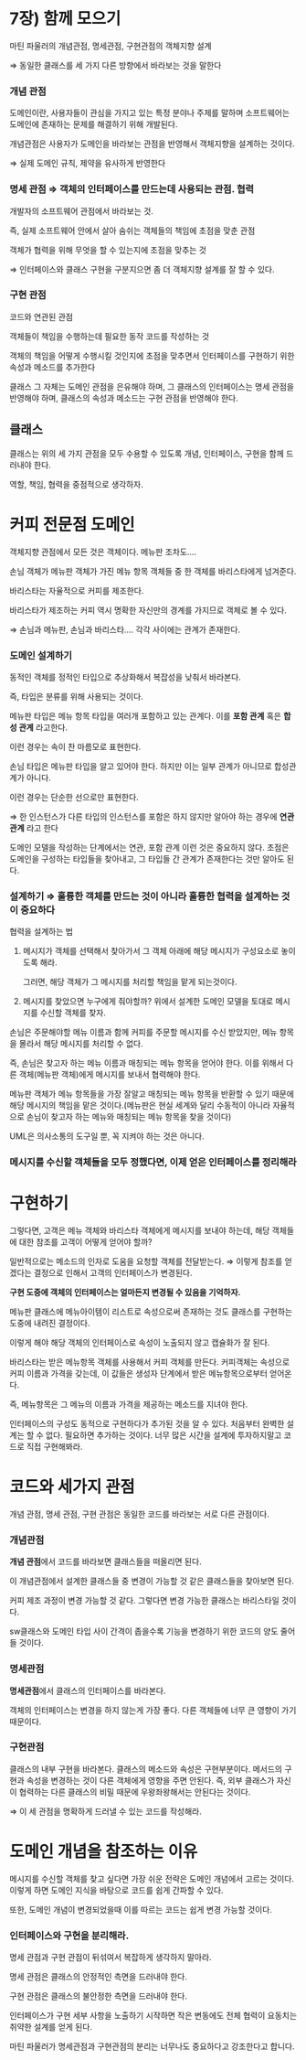 # 7장) 함께 모으기

마틴 파울러의 개념관점, 명세관점, 구현관점의 객체지향 설계

⇒ 동일한 클래스를 세 가지 다른 방향에서 바라보는 것을 말한다

### 개념 관점

도메인이란, 사용자들이 관심을 가지고 있는 특정 분야나 주제를 말하며 소프트웨어는 도메인에 존재하는 문제를 해결하기 위해 개발된다.

개념관점은 사용자가 도메인을 바라보는 관점을 반영해서 객체지향을 설계하는 것이다.

⇒ 실제 도메인 규칙, 제약을 유사하게 반영한다

### 명세 관점 ⇒ 객체의 인터페이스를 만드는데 사용되는 관점. 협력

개발자의 소프트웨어 관점에서 바라보는 것.

즉, 실제 소프트웨어 안에서 살아 숨쉬는 객체들의 책임에 초점을 맞춘 관점

객체가 협력을 위해 무엇을 할 수 있는지에 초점을 맞추는 것

⇒ 인터페이스와 클래스 구현을 구분지으면 좀 더 객체지향 설계를 잘 할 수 있다.

### 구현 관점

코드와 연관된 관점

객체들이 책임을 수행하는데 필요한 동작 코드를 작성하는 것

객체의 책임을 어떻게 수행시킬 것인지에 초점을 맞추면서 인터페이스를 구현하기 위한 속성과 메소드를 추가한다

클래스 그 자체는 도메인 관점을 은유해야 하며, 그 클래스의 인터페이스는 명세 관점을 반영해야 하며, 클래스의 속성과 메소드는 구현 관점을 반영해야 한다.

## 클래스

클래스는 위의 세 가지 관점을 모두 수용할 수 있도록 개념, 인터페이스, 구현을 함께 드러내야 한다.

역할, 책임, 협력을 중점적으로 생각하자.

# 커피 전문점 도메인

객체지향 관점에서 모든 것은 객체이다. 메뉴판 조차도….

손님 객체가 메뉴판 객체가 가진 메뉴 항목 객체들 중 한 객체를 바리스타에게 넘겨준다.

바리스타는 자율적으로 커피를 제조한다.

바리스타가 제조하는 커피 역시 명확한 자신만의 경계를 가지므로 객체로 볼 수 있다.

⇒ 손님과 메뉴판, 손님과 바리스타…. 각각 사이에는 관계가 존재한다.

### 도메인 설계하기

동적인 객체를 정적인 타입으로 추상화해서 복잡성을 낮춰서 바라본다.

즉, 타입은 분류를 위해 사용되는 것이다.

메뉴판 타입은 메뉴 항목 타입을 여러개 포함하고 있는 관계다. 이를 **포함 관계** 혹은 **합성 관계** 라고한다.

이런 경우는 속이 찬 마름모로 표현한다.

손님 타입은 메뉴판 타입을 알고 있어야 한다. 하지만 이는 일부 관계가 아니므로 합성관계가 아니다.

이런 경우는 단순한 선으로만 표현한다.

⇒ 한 인스턴스가 다른 타입의 인스턴스를 포함은 하지 않지만 알아야 하는 경우에 **연관관계** 라고 한다

도메인 모델을 작성하는 단계에서는 연관, 포함 관계 이런 것은 중요하지 않다. 초점은 도메인을 구성하는 타입들을 찾아내고, 그 타입들 간 관계가 존재한다는 것만 알아도 된다.

### 설계하기 ⇒ 훌륭한 객체를 만드는 것이 아니라 **훌륭한 협력을 설계하는 것이 중요하**다

협력을 설계하는 법

1. 메시지가 객체를 선택해서 찾아가서 그 객체 아래에 해당 메시지가 구성요소로 놓이도록 해라.

   그러면, 해당 객체가 그 메시지를 처리할 책임을 맡게 되는것이다.

2. 메시지를 찾았으면 누구에게 줘야할까? 위에서 설계한 도메인 모델을 토대로 메시지를 수신할 객체를 찾자.

손님은 주문해야할 메뉴 이름과 함께 커피를 주문할 메시지를 수신 받았지만, 메뉴 항목을 몰라서 해당 메시지를 처리할 수 없다.

즉, 손님은 찾고자 하는 메뉴 이름과 매칭되는 메뉴 항목을 얻어야 한다. 이를 위해서 다른 객체(메뉴판 객체)에게 메시지를 보내서 협력해야 한다.

메뉴판 객체가 메뉴 항목들을 가장 잘알고 매칭되는 메뉴 항목을 반환할 수 있기 때문에 해당 메시지의 책임을 맡은 것이다.(메뉴판은 현실 세계와 달리 수동적이 아니라 자율적으로 손님이 찾고자 하는 메뉴와 매칭되는 메뉴 항목을 찾을 것이다)

UML은 의사소통의 도구일 뿐, 꼭 지켜야 하는 것은 아니다.

### 메시지를 수신할 객체들을 모두 정했다면, 이제 얻은 인터페이스를 정리해라

# 구현하기

그렇다면, 고객은 메뉴 객체와 바리스타 객체에게 메시지를 보내야 하는데, 해당 객체들에 대한 참조를 고객이 어떻게 얻어야 할까?

일반적으로는 메소드의 인자로 도움을 요청할 객체를 전달받는다. ⇒ 이렇게 참조를 얻겠다는 결정으로 인해서 고객의 인터페이스가 변경된다.

**구현 도중에 객체의 인터페이스는 얼마든지 변경될 수 있음을 기억하자.**

메뉴판 클래스에 메뉴아이템이 리스트로 속성으로써 존재하는 것도 클래스를 구현하는 도중에 내려진 결정이다.

이렇게 해야 해당 객체의 인터페이스로 속성이 노출되지 않고 캡슐화가 잘 된다.

바리스타는 받은 메뉴항목 객체를  사용해서 커피 객체를 만든다. 커피객체는 속성으로 커피 이름과 가격을 갖는데, 이 값들은 생성자 단계에서 받은 메뉴항목으로부터 얻어온다.

즉, 메뉴항목은 그 메뉴의 이름과 가격을 제공하는 메소드를 지녀야 한다.

인터페이스의 구성도 동적으로 구현하다가 추가된 것을 알 수 있다. 처음부터 완벽한 설계는 할 수 없다. 필요하면 추가하는 것이다. 너무 많은 시간을 설계에 투자하지말고 코드로 직접 구현해봐라.

# 코드와 세가지 관점

개념 관점, 명세 관점, 구현 관점은 동일한 코드를 바라보는 서로 다른 관점이다.

### 개념관점

**개념 관점**에서 코드를 바라보면 클래스들을 떠올리면 된다.

이 개념관점에서 설계한 클래스들 중 변경이 가능할 것 같은 클래스들을 찾아보면 된다.

커피 제조 과정이 변경 가능할 것 같다. 그렇다면 변경 가능한 클래스는 바리스타일 것이다.

sw클래스와 도메인 타입 사이 간격이 좁을수록 기능을 변경하기 위한 코드의 양도 줄어들 것이다.

### 명세관점

**명세관점**에서 클래스의 인터페이스를 바라본다.

객체의 인터페이스는 변경을 하지 않는게 가장 좋다. 다른 객체들에 너무 큰 영향이 가기 때문이다.

### 구현관점

클래스의 내부 구현을 바라본다. 클래스의 메소드와 속성은 구현부분이다. 메서드의 구현과 속성을 변경하는 것이 다른 객체에게 영향을 주면 안된다. 즉, 외부 클래스가 자신이 협력하는 다른 클래스의 비밀 때문에 우왕좌왕해서는 안된다는 것이다.

⇒ 이 세 관점을 명확하게 드러낼 수 있는 코드를 작성해라.

# 도메인 개념을 참조하는 이유

메시지를 수신할 객체를 찾고 싶다면 가장 쉬운 전략은 도메인 개념에서 고르는 것이다. 이렇게 하면 도메인 지식을 바탕으로 코드를 쉽게 간파할 수 있다.

또한, 도메인 개념이 변경되었을때 이를 따르는 코드는 쉽게 변경 가능할 것이다.

### 인터페이스와 구현을 분리해라.

명세 관점과 구현 관점이 뒤섞여서 복잡하게 생각하지 말아라.

명세 관점은 클래스의 안정적인 측면을 드러내야 한다.

구현 관점은 클래스의 불안정한 측면을 드러내야 한다.

인터페이스가 구현 세부 사항을 노출하기 시작하면 작은 변동에도 전체 협력이 요동치는 취약한 설계를 얻게 된다.

마틴 파울러가 명세관점과 구현관점의 분리는 너무나도 중요하다고 강조한다고 합니다.
